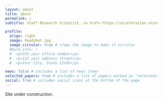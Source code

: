 ```yaml
---
layout: about
title: about
permalink: /
subtitle: Staff Research Scientist, <a href='https://acceleration.utoronto.ca/'>Acceleration Consortium</a>. 

profile:
  align: right
  image: headshot.jpg
  image_circular: true # crops the image to make it circular
  #more_info: >
  #  <p>555 your office number</p>
  #  <p>123 your address street</p>
  #  <p>Your City, State 12345</p>

news: false # includes a list of news items
selected_papers: true # includes a list of papers marked as "selected={true}"
social: true # includes social icons at the bottom of the page
---
```


Site under construction.